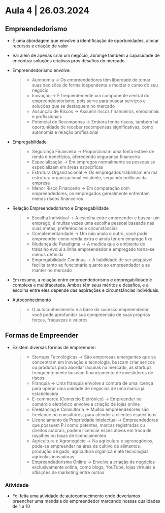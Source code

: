# Aula 4 | 26.03.2024 

## Empreendedorismo

- É uma abordagem que envolve a identificação de oportunidades, alocar recursos e criação de valor
- Vai além de apenas criar um negócio, abrange também a capacidade de encontrar soluções criativas pros desafios do mercado
- Empreendedorismo envolve:
 
    > - Autonomia -> Os empreendedores têm liberdade de tomar suas decisões de forma idependente e moldar o curso do seu negócio
    > - Inovação -> É frequentemente um componente central do empreendendorismo, pois serve para buscar serviços e soluções que se destaquem no mercado
    > - Assunção de Riscos -> Assumir riscos financeiros, emocionais e profissionais
    > - Potencial de Recompensa -> Embora tenha riscos, também há oportunidade de receber recompensas significativas, como autonomia e relação profissional

- Empregabilidade
     
    > - Segurança Financeira -> Proporcionam uma fonta estáve de renda e benefícios, oferecendo segurança financeira
    > - Especialização -> Em empregos normalmente as pessoas se especializam em áreas específicas
    > - Estrutura Organizacional -> Os empregados trabalham em ma estrutura organizacional existente, seguindo políticas da empresa    
    > - Menor Risco Financeiro -> Em comparação com empreendedores, os empregados gerealmente enfrentam menos riscos financeiros

- Relação Empreendedorismo e Empregabilidade

    > - Escolha Individual -> A escolha entre empreender e buscar um emprego, é muitas vezes uma escolha pessoal baseada nas suas metas, preferências e circunstâncias
    > - Complementaridade -> Um não anula o outro, você pode empreender como renda extra e ainda ter um emprego fixo
    > - Mudança de Paradigma -> A medida que o ambiente de trabalho evolui a linha empreendedor e empregado torna-se menos definida
    > - Empregabilidade Contínua -> A habilidade de ser adaptável facilita tanto ao funcionário quanto ao empreendedor a se manter no mercado

- Em resumo, a relação entre empreendedorismo e empregabilidade é complexa e multifacetada. Ambos têm seus méritos e desafios, e a escolha entre eles depende das aspirações e circunstâncias individuais.

- Autoconhecimento
    
    > - O autoconhecimento é a base do sucesso empreendedor, você pode aprofundar sua compreensão de suas próprias forças, fraquezas e valores

## Formas de Empreender

- Existem diversas formas de empreender:

    > - Startups Tecnológicas -> São emporesas emergentes que se concentram em inovação e tecnologia, buscam criar seriços ou produtos para abordar lacunas no mercado, as startups frenquentemente buscam financiamento de investidores de riscos
    > - Franquia -> Uma franquia envolve a compra de uma licença para operar uma unidade de negócios de uma marca já estabelecida
    > - E-commerce (Comércio Eletrônico)  -> Empreender no comércio eletrônico envolve a criação de lojas online 
    > - Freelancing e Consultoria -> Muitos empreendedores são freelance ou consultores, para atender a clientes específicos
    > - Licenciamento de Propriedade Intelectual -> Empreendedores que possuem P.I como patentes, marcas registradas ou direitos autorais, podem licenciar esses ativos em troca de royalties ou taxas de licenciamenteo
    > - Agricultura e Agronegócio -> Na agriculura e agronegócios, pode-se empreender na área de cultivo de alimentos, produção de gado, agricultura orgânica e até tecnologias agrícolas inovadoras
    > - Empreendedorismo Online -> Envolve a criação de negócios exclusivamente online, como blogs, YouTube, lojas virtuais e afliações de marketing entre outros



### Atividade

- Foi feita uma atividade de autoconhecimento onde deveriamos preencher uma mandala do empreendedor marcando nossas qualidades de 1 a 10
